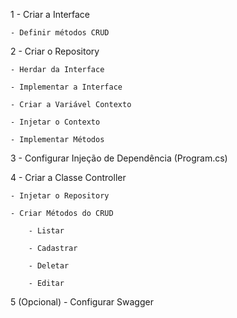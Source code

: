 1 - Criar a Interface

	- Definir métodos CRUD

 
2 - Criar o Repository

	- Herdar da Interface
 
	- Implementar a Interface
 
	- Criar a Variável Contexto
 
	- Injetar o Contexto
 
	- Implementar Métodos
 
3 - Configurar Injeção de Dependência (Program.cs)

4 - Criar a Classe Controller

	- Injetar o Repository
 
	- Criar Métodos do CRUD
 
		- Listar
  
		- Cadastrar
  
		- Deletar
  
		- Editar
  
5 (Opcional) - Configurar Swagger
